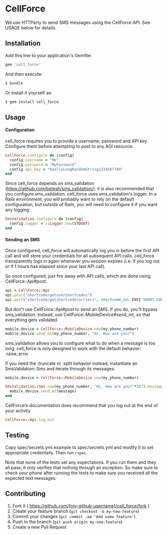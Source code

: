 # CellForce

We use HTTParty to send SMS messages using the CellForce API.  See USAGE below for details.

## Installation

Add this line to your application's Gemfile:

```ruby
gem 'cell_force'
```

And then execute:

``` bash
$ bundle
```

Or install it yourself as:

``` bash
$ gem install cell_force
```

## Usage

#### Configuration

cell_force requires you to provide a username, password and API key.  Configure them before attempting to post to any AOI resource.

```ruby
CellForce.configure do |config|
  config.username = "Me"
  config.password = "MyPassword"
  config.api_key = "ReallyLongRandomString1234567789"
end
```

Since cell_force depends on sms_validation (https://github.com/betesh/sms_validation/), it is also recommended that you configure sms_validation.
cell_force uses sms_validation's logger.  In a Rails environment, you will probably want to rely on the default configuration,
but outside of Rails, you will need to configure it if you want any logging:

```ruby
SmsValidation.configure do |config|
  config.logger = ::Logger.new(STDOUT)
end
```

#### Sending an SMS

Once configured, cell_force will automatically log you in before the first API call and will store your credentials for all subsequent API calls.
cell_force transparently logs in again whenever you session expires (i.e. if you log out or if 1 hours has elapsed since your last API call).

So once configured, just fire away with API calls, which are done using CellForce::Api#post:

```ruby
api = CellForce::Api
api.post("shortcode/getusershortcodes")
api.post("shortcode/getshortcodecarriers", shortcode_id: ENV['SHORT_CODE'])
```

But don't use CellForce::Api#post to send an SMS.  If you do, you'll bypass sms_validation.  Instead, use CellForce::MobileDevice#send_mt, so that everything gets validated.

```ruby
mobile_device = CellForce::MobileDevice.new(my_phone_number)
mobile_device.send_mt(my_phone_number, "Hi, How are you?")
```
sms_validation allows you to configure what to do when a message is too long.  cell_force is only designed to work with the default behavior: :raise_error

If you need the :truncate or :split behavior instead, instantiate an SmsValidation::Sms and iterate through its messages:

```ruby
mobile_device = CellForce::MobileDevice.new(my_phone_number)

SmsValidation::Sms.new(my_phone_number, "Hi, How are you?"*387).messages.each do |message|
  mobile_device.send_mt(message)
end
```

CellForce's documentation does recommend that you log out at the end of your activity
```ruby
CellForce::Api.log_out
```

## Testing

Copy spec/secrets.yml.example to spec/secrets.yml and modify it to set appropriate credentails.  Then run `rspec`.

Note that none of the tests set any expectations.  If you run them and they all pass, it only verifies that nothing through an exception.  So make sure to check your phone after running the tests to make sure you received all the expected text messages.

## Contributing

1. Fork it ( https://github.com/[my-github-username]/cell_force/fork )
2. Create your feature branch (`git checkout -b my-new-feature`)
3. Commit your changes (`git commit -am 'Add some feature'`)
4. Push to the branch (`git push origin my-new-feature`)
5. Create a new Pull Request
